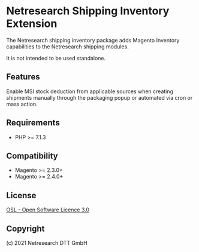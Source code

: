 Netresearch Shipping Inventory Extension
========================================

The Netresearch shipping inventory package adds Magento Inventory capabilities to the Netresearch shipping modules.

It is not intended to be used standalone.

Features
--------

Enable MSI stock deduction from applicable sources when creating shipments
manually through the packaging popup or automated via cron or mass action.

Requirements
------------

* PHP >= 7.1.3

Compatibility
-------------

* Magento >= 2.3.0+
* Magento >= 2.4.0+

License
-------

[OSL - Open Software Licence 3.0](http://opensource.org/licenses/osl-3.0.php)

Copyright
---------

(c) 2021 Netresearch DTT GmbH
